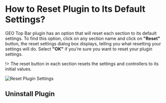 # How to Reset Plugin to Its Default Settings?

GEO Top Bar plugin has an option that will reset each section to its default settings. To find this option, click on any section name  and click on **"Reset"** button, the reset settings dialog box displays, telling you what resetting your settings will do. Select **"OK"** if you’re sure you want to reset your plugin settings.

!> The reset button in each section resets the settings and controllers to its initial values.

![Reset Plugin Settings](http://res.cloudinary.com/mypreview/image/upload/v1492437863/reset-plugin-settings_oek2tz.gif)

## Uninstall Plugin

